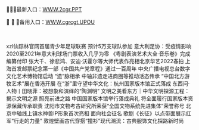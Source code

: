 <p>
	🎀🎀🎀最新入口：<a href="http://www.baidu.com/link?url=6MA2SWnO3Raqke39an_0PUxosM6ZrUGzi1BN9tNnlPW&wd">WWW.2cgr.PPT</a> 
	<p>
		📅
📅
📅备用入口：<a href="http://www.baidu.com/link?url=6MA2SWnO3Raqke39an_0PUxosM6ZrUGzi1BN9tNnlPW&wd">WWW.cgrcgt.UPOU</a> 
	</p>
	<p>
		<br />
	</p>
	<p>
		xzl仙踪林官网首届青少年足球联赛 预计5万支球队参加
意大利足协：受疫情影响2020至2021年意大利球场门票收入几乎为零
《粤剧表演艺术大全·音乐卷》完成编纂付印
张大千、徐悲鸿、安迪·沃霍尔等大师代表作亮相北京华艺2022春拍
上海首发邮票纪念第一部《中国共产党章程》通过一百周年
中央广播电视总台数字文化艺术博物馆启动
“遗”脉相承 中轴非遗走进商圈等推动活态传承
“中国北方游牧艺术”展在香港开展
在“浙”里守望中华文化：杭州国家版本馆正式落成
东西问·人物丨田晓菲：被想象和演绎的“陶渊明”
文明之美看东方｜中华文明探源工程：揭示文明之源 照亮前进之路
中国国家版本馆举行落成典礼 将全面履行国家版本资源保藏传承职责
沈阳市文物考古研究所荣获“全国文物系统先进集体”荣誉称号
北京中轴线上镇水神兽IP形象首次亮相 面向社会征名
歌剧《长征》以点带面展示红军“行走的力量”
敦煌壁画古代穿搭“撞衫”现代潮流：古典服饰文化探路新时尚
	</p>
